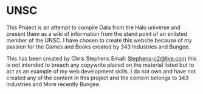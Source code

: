 # UNSC
This Project is an attempt to compile Data from the Halo universe and present them as a wiki of information from the stand point of an enlisted member of the UNSC. I have chosen to create this website because of my passion for the Games and Books created by 343 Industries and Bungee. 

This has been created by Chris Stephens
Email: Stephens-c2@live.com
this is not intended to breach any copywrite placed on the material listed but to act as an example of my web development skills. 
I do not own and have not created any of the content in this project and the content belongs to 343 industries and More recently Bungee. 